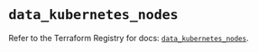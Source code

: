 # `data_kubernetes_nodes`

Refer to the Terraform Registry for docs: [`data_kubernetes_nodes`](https://registry.terraform.io/providers/hashicorp/kubernetes/2.35.1/docs/data-sources/nodes).
